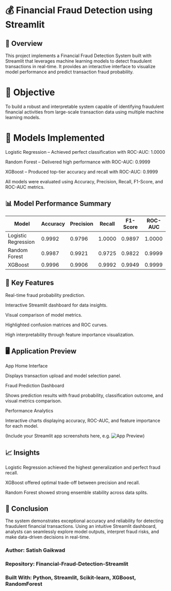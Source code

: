 # 💰 Financial Fraud Detection using Streamlit
## 🚀 Overview

This project implements a Financial Fraud Detection System built with Streamlit that leverages machine learning models to detect fraudulent transactions in real-time. It provides an interactive interface to visualize model performance and predict transaction fraud probability.

# 🎯 Objective

To build a robust and interpretable system capable of identifying fraudulent financial activities from large-scale transaction data using multiple machine learning models.

# 🧠 Models Implemented

Logistic Regression – Achieved perfect classification with ROC-AUC: 1.0000

Random Forest – Delivered high performance with ROC-AUC: 0.9999

XGBoost – Produced top-tier accuracy and recall with ROC-AUC: 0.9999

All models were evaluated using Accuracy, Precision, Recall, F1-Score, and ROC-AUC metrics.

## 📊 Model Performance Summary
| Model               | Accuracy | Precision | Recall | F1-Score | ROC-AUC |
| ------------------- | -------- | --------- | ------ | -------- | ------- |
| Logistic Regression | 0.9992   | 0.9796    | 1.0000 | 0.9897   | 1.0000  |
| Random Forest       | 0.9987   | 0.9921    | 0.9725 | 0.9822   | 0.9999  |
| XGBoost             | 0.9996   | 0.9906    | 0.9992 | 0.9949   | 0.9999  |

## 🧩 Key Features

Real-time fraud probability prediction.

Interactive Streamlit dashboard for data insights.

Visual comparison of model metrics.

Highlighted confusion matrices and ROC curves.

High interpretability through feature importance visualization.

## 🖥️ Application Preview
App Home Interface

Displays transaction upload and model selection panel.

Fraud Prediction Dashboard

Shows prediction results with fraud probability, classification outcome, and visual metrics comparison.

Performance Analytics

Interactive charts displaying accuracy, ROC-AUC, and feature importance for each model.

(Include your Streamlit app screenshots here, e.g. ![App Preview](images/app_preview.png))

## 📈 Insights

Logistic Regression achieved the highest generalization and perfect fraud recall.

XGBoost offered optimal trade-off between precision and recall.

Random Forest showed strong ensemble stability across data splits.

## 🧾 Conclusion

The system demonstrates exceptional accuracy and reliability for detecting fraudulent financial transactions. Using an intuitive Streamlit dashboard, analysts can seamlessly explore model outputs, interpret fraud risks, and make data-driven decisions in real-time.

### Author: Satish Gaikwad
### Repository: Financial-Fraud-Detection-Streamlit
### Built With: Python, Streamlit, Scikit-learn, XGBoost, RandomForest
